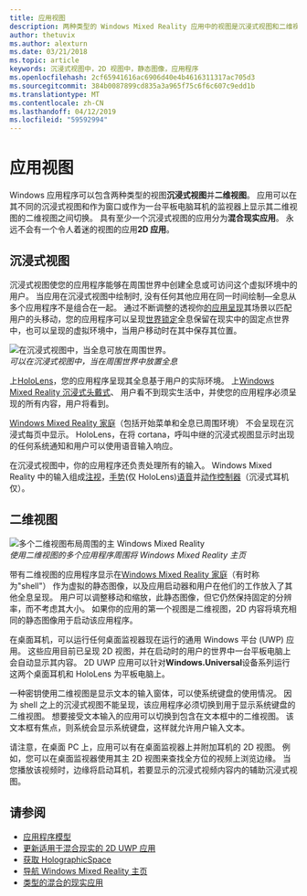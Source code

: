 ```yaml
---
title: 应用视图
description: 两种类型的 Windows Mixed Reality 应用中的视图是沉浸式视图和二维视图。
author: thetuvix
ms.author: alexturn
ms.date: 03/21/2018
ms.topic: article
keywords: 沉浸式视图中，2D 视图中，静态图像，应用程序
ms.openlocfilehash: 2cf65941616ac6906d40e4b4616311317ac705d3
ms.sourcegitcommit: 384b0087899cd835a3a965f75c6f6c607c9edd1b
ms.translationtype: MT
ms.contentlocale: zh-CN
ms.lasthandoff: 04/12/2019
ms.locfileid: "59592994"
---
```

# <a name="app-views"></a>应用视图

Windows 应用程序可以包含两种类型的视图**沉浸式视图**并**二维视图**。 应用可以在其不同的沉浸式视图和作为窗口或作为一台平板电脑耳机的监视器上显示其二维视图的二维视图之间切换。 具有至少一个沉浸式视图的应用分为**混合现实应用**。 永远不会有一个令人着迷的视图的应用**2D 应用**。

## <a name="immersive-views"></a>沉浸式视图

沉浸式视图使您的应用程序能够在周围世界中创建全息或可访问这个虚拟环境中的用户。 当应用在沉浸式视图中绘制时, 没有任何其他应用在同一时间绘制&mdash;全息从多个应用程序不是组合在一起。 通过不断调整的透视你[的应用呈现](rendering.md)其场景以匹配用户的头移动，您的应用程序可以呈现[世界锁定](coordinate-systems.md)全息保留在现实中的固定点世界中，也可以呈现的虚拟环境中，当用户移动时在其中保存其位置。

![在沉浸式视图中，当全息可放在周围世界。](images/designoverview.jpg)<br>
*可以在沉浸式视图中，当在周围世界中放置全息*

上[HoloLens](hololens-hardware-details.md)，您的应用程序呈现其全息基于用户的实际环境。 上[Windows Mixed Reality 沉浸式头戴式](immersive-headset-hardware-details.md)、 用户看不到现实生活中，并使您的应用程序必须呈现的所有内容，用户将看到。

[Windows Mixed Reality 家庭](navigating-the-windows-mixed-reality-home.md)（包括开始菜单和全息已周围环境） 不会呈现在沉浸式每页中显示。 HoloLens，在将 cortana，呼叫中继的沉浸式视图显示时出现的任何系统通知和用户可以使用语音输入响应。

在沉浸式视图中，你的应用程序还负责处理所有的输入。 Windows Mixed Reality 中的输入组成[注视](gaze.md)，[手势](gestures.md)(仅 HoloLens)[语音](voice-input.md)并[动作控制器](motion-controllers.md)（沉浸式耳机仅）。

## <a name="2d-views"></a>二维视图

![多个二维视图布局周围的主 Windows Mixed Reality](images/teleportation-640px.png)<br>
*使用二维视图的多个应用程序周围将 Windows Mixed Reality 主页*

带有二维视图的应用程序显示在[Windows Mixed Reality 家庭](navigating-the-windows-mixed-reality-home.md)（有时称为"shell"） 作为虚拟的静态图像，以及应用启动器和用户在他们的工作放入了其他全息呈现。 用户可以调整移动和缩放，此静态图像，但它仍然保持固定的分辨率，而不考虑其大小。 如果你的应用的第一个视图是二维视图，2D 内容将填充相同的静态图像用于启动该应用程序。

在桌面耳机，可以运行任何桌面监视器现在运行的通用 Windows 平台 (UWP) 应用。 这些应用目前已呈现 2D 视图，并在启动时的用户的世界中一台平板电脑上会自动显示其内容。 2D UWP 应用可以针对**Windows.Universal**设备系列运行这两个桌面耳机和 HoloLens 为平板电脑上。

一种密钥使用二维视图是显示文本的输入窗体，可以使系统键盘的使用情况。 因为 shell 之上的沉浸式视图不能呈现，该应用程序必须切换到用于显示系统键盘的二维视图。 想要接受文本输入的应用可以切换到包含在文本框中的二维视图。 该文本框有焦点，则系统会显示系统键盘，这样就允许用户输入文本。

请注意，在桌面 PC 上，应用可以有在桌面监视器上并附加耳机的 2D 视图。 例如，您可以在桌面监视器使用其主 2D 视图来查找全方位的视频上浏览边缘。 当您播放该视频时，边缘将启动耳机，若要显示的沉浸式视频内容内的辅助沉浸式视图。

## <a name="see-also"></a>请参阅

* [应用程序模型](app-model.md)
* [更新适用于混合现实的 2D UWP 应用](building-2d-apps.md)
* [获取 HolographicSpace](getting-a-holographicspace.md)
* [导航 Windows Mixed Reality 主页](navigating-the-windows-mixed-reality-home.md)
* [类型的混合的现实应用](types-of-mixed-reality-apps.md)
